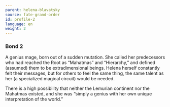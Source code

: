 ```yaml
---
parent: helena-blavatsky
source: fate-grand-order
id: profile-2
language: en
weight: 2
---
```


### Bond 2

A genius mage, born out of a sudden mutation.
She called her predecessors who had reached the Root as “Mahatmas” and “Hierarchy,” and defined (assumed) them to be extradimensional beings.
Helena herself constantly felt their messages, but for others to feel the same thing, the same talent as her (a specialized magical circuit) would be needed.

There is a high possibility that neither the Lemurian continent nor the Mahatmas existed, and she was “simply a genius with her own unique interpretation of the world.”
